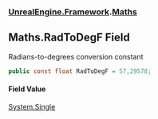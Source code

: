 ### [UnrealEngine.Framework](./UnrealEngine-Framework.md 'UnrealEngine.Framework').[Maths](./Maths.md 'UnrealEngine.Framework.Maths')
## Maths.RadToDegF Field
Radians-to-degrees conversion constant  
```csharp
public const float RadToDegF = 57,29578;
```
#### Field Value
[System.Single](https://docs.microsoft.com/en-us/dotnet/api/System.Single 'System.Single')  
